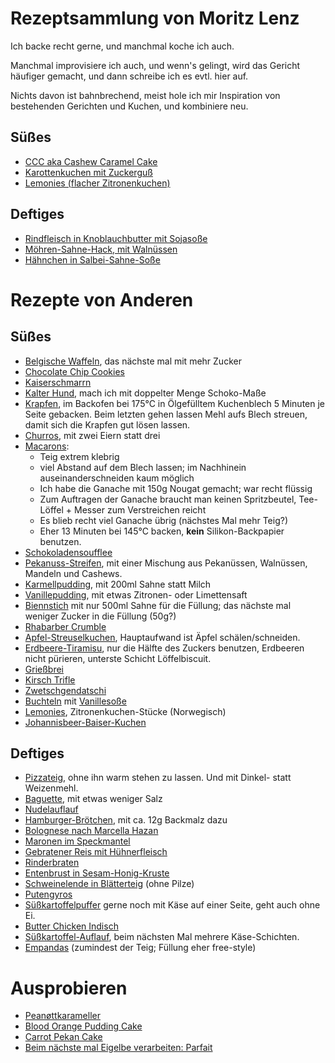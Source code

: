 # Rezeptsammlung von Moritz Lenz

Ich backe recht gerne, und manchmal koche ich auch.

Manchmal improvisiere ich auch, und wenn's gelingt, wird das Gericht häufiger gemacht, und dann schreibe ich es evtl. hier auf.

Nichts davon ist bahnbrechend, meist hole ich mir Inspiration von bestehenden Gerichten und Kuchen, und kombiniere neu.

## Süßes

* [CCC aka Cashew Caramel Cake](src/cashew-caramel-cake.md)
* [Karottenkuchen mit Zuckerguß](src/karottenkuchen.md)
* [Lemonies (flacher Zitronenkuchen)](src/lemonies.md)

## Deftiges

* [Rindfleisch in Knoblauchbutter mit Sojasoße](src/rindfleisch-knoblauch-sojasausse.md)
* [Möhren-Sahne-Hack, mit Walnüssen](src/moehren-sahne-hack.md)
* [Hähnchen in Salbei-Sahne-Soße](src/haenchen-salbei-sahne.md)

# Rezepte von Anderen

## Süßes

* [Belgische Waffeln](https://backen.de/rezept/belgische-waffeln), das nächste mal mit mehr Zucker
* [Chocolate Chip Cookies](https://www.chefkoch.de/rezepte/1461691251118999/Schoko-Cookies.html)
* [Kaiserschmarrn](https://www.gutekueche.at/wiener-kaiserschmarrn-rezept-847)
* [Kalter Hund](https://www.kochbar.de/rezept/292973/Kalter-Hund.html), mach ich mit doppelter Menge Schoko-Maße
* [Krapfen](https://www.chefkoch.de/rezepte/739601176553983/Krapfen.html), im Backofen bei 175°C in Ölgefülltem Kuchenblech 5 Minuten je Seite gebacken. Beim letzten gehen lassen Mehl aufs Blech streuen, damit sich die Krapfen gut lösen lassen.
* [Churros](https://www.chefkoch.de/rezepte/3302051490391792/Churros.html), mit zwei Eiern statt drei
* [Macarons](https://www.chefkoch.de/rezepte/2540451397844968/Schokoladen-Macarons-mit-Ganache.html):
    * Teig extrem klebrig
    * viel Abstand auf dem Blech lassen; im Nachhinein auseinanderschneiden kaum möglich
    * Ich habe die Ganache mit 150g Nougat gemacht; war recht flüssig
    * Zum Auftragen der Ganache braucht man keinen Spritzbeutel, Tee-Löffel + Messer zum Verstreichen reicht
    * Es blieb recht viel Ganache übrig (nächstes Mal mehr Teig?)
    * Eher 13 Minuten bei 145°C backen, **kein** Silikon-Backpapier benutzen.
* [Schokoladensoufflee](https://www.chefkoch.de/rezepte/1116671217775800/Schokosoufflee-medium.html)
* [Pekanuss-Streifen](https://www.chefkoch.de/rezepte/261171101893484/Pekannuss-Streifen.html), mit einer Mischung aus Pekanüssen, Walnüssen, Mandeln und Cashews.
* [Karmellpudding](https://www.kuechengoetter.de/rezepte/karamellpudding-27703), mit 200ml Sahne statt Milch
* [Vanillepudding](https://www.chefkoch.de/rezepte/1566191264076872/Vanillepudding.html), mit etwas Zitronen- oder Limettensaft
* [Biennstich](https://www.chefkoch.de/rezepte/420331132679335/Ultimativer-Bienenstich.html) mit nur 500ml Sahne für die Füllung; das nächste mal weniger Zucker in die Füllung (50g?)
* [Rhabarber Crumble](https://www.chefkoch.de/rezepte/2093341337948044/Rhabarber-Crumble.html?portionen=0.5)
* [Apfel-Streuselkuchen](https://www.backenmachtgluecklich.de/rezepte/apfel-streusel-kuchen.html), Hauptaufwand ist Äpfel schälen/schneiden.
* [Erdbeere-Tiramisu](https://www.chefkoch.de/rezepte/1269211232115287/Erdbeer-Tiramisu.html), nur die Hälfte des Zuckers benutzen, Erdbeeren nicht pürieren, unterste Schicht Löffelbiscuit.
* [Grießbrei](https://www.chefkoch.de/rezepte/501811145021641/Griessbrei-klassisch.html?portionen=6)
* [Kirsch Trifle](https://www.essen-und-trinken.de/rezepte/58305-rzpt-kirsch-trifle)
* [Zwetschgendatschi](https://www.lecker.de/zwetschgendatschi-25367.html)
* [Buchteln](https://www.chefkoch.de/rezepte/2842301436274891/Gefuellte-Buchteln.html) mit [Vanillesoße](https://www.chefkoch.de/rezepte/769321179823550/Vanillesosse-selbstgemacht.html)
* [Lemonies](https://www.nrk.no/mat/lemonies-1.15240351), Zitronenkuchen-Stücke (Norwegisch)
* [Johannisbeer-Baiser-Kuchen](https://www.chefkoch.de/rezepte/2048521331457882/Johannisbeerbaiserkuchen.html)

## Deftiges

* [Pizzateig](https://www.chefkoch.de/rezepte/716331174378295/Italienischer-Pizzateig.html), ohne ihn warm stehen zu lassen. Und mit Dinkel- statt Weizenmehl.
* [Baguette](https://www.einfachbacken.de/rezepte/baguette-selber-backen-das-einfache-grundrezept?portions=3), mit etwas weniger Salz
* [Nudelauflauf](https://www.chefkoch.de/rezepte/197781083682428/Schneller-Nudelauflauf.html)
* [Hamburger-Brötchen](https://www.einfachbacken.de/rezepte/burger-broetchen-so-einfach-selbstgemacht), mit ca. 12g Backmalz dazu
* [Bolognese nach Marcella Hazan](https://www.theguardian.com/food/2020/sep/28/marcella-hazans-bolognese-meat-sauce)
* [Maronen im Speckmantel](https://www.chefkoch.de/rezepte/1605921267786008/Maronen-im-Speckmantel.html)
* [Gebratener Reis mit Hühnerfleisch](https://www.chefkoch.de/rezepte/720141174739469/Gebratener-Reis-mit-Huehnchen.html)
* [Rinderbraten](https://www.chefkoch.de/rezepte/2277101363269708/Omis-Rinderbraten-mit-Rotweinsosse.html)
* [Entenbrust in Sesam-Honig-Kruste](https://www.chefkoch.de/rezepte/795171183100269/Entenbrust-in-Sesam-Honig-Kruste.html)
* [Schweinelende in Blätterteig](https://www.chefkoch.de/rezepte/1337431238584390/Schweinelende-in-Blaetterteig.html) (ohne Pilze)
* [Putengyros](https://emmikochteinfach.de/einfache-puten-gyros-pfanne-wie-beim-griechen/#wprm-recipe-container-11515)
* [Süßkartoffelpuffer](https://www.lecker.de/suesskartoffelpuffer-selber-machen-so-gehts-71597.html) gerne noch mit Käse auf einer Seite, geht auch ohne Ei.
* [Butter Chicken Indisch](https://www.thomas-kocht.de/rezepte/butter-chicken-koestliches-indisches-curry/)
* [Süßkartoffel-Auflauf](https://www.chefkoch.de/rezepte/967351202391813/Suesskartoffel-Auflauf-mit-Hackfleisch.html), beim nächsten Mal mehrere Käse-Schichten.
* [Empandas](https://latin-mag.com/argentinische-empanadas-original-rezept-der-hackfleisch-taschen/) (zumindest der Teig; Füllung eher free-style)


# Ausprobieren

* [Peanøttkarameller](https://www.nrk.no/mat/peanottkarameller-1.10849033)
* [Blood Orange Pudding Cake](https://www.youtube.com/watch?v=8xL64cq7Ds8)
* [Carrot Pekan Cake](https://www.youtube.com/watch?v=ou3zj0R0Gus)
* [Beim nächste mal Eigelbe verarbeiten: Parfait](https://www.backenmachtgluecklich.de/rezepte/parfait-grundrezept.html)
